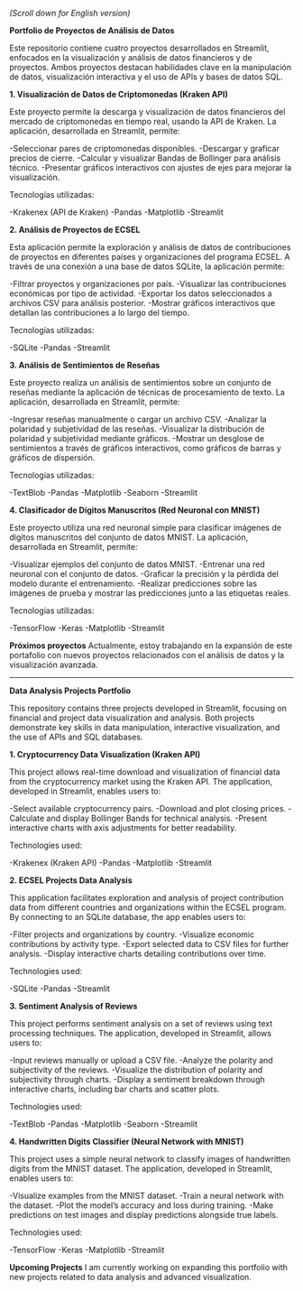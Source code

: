 *(Scroll down for English version)*

**Portfolio de Proyectos de Análisis de Datos**

Este repositorio contiene cuatro proyectos desarrollados en Streamlit, enfocados en la visualización y análisis de datos financieros y de proyectos. Ambos proyectos destacan habilidades clave en la manipulación de datos, visualización interactiva y el uso de APIs y bases de datos SQL.

**1. Visualización de Datos de Criptomonedas (Kraken API)**

Este proyecto permite la descarga y visualización de datos financieros del mercado de criptomonedas en tiempo real, usando la API de Kraken. 
La aplicación, desarrollada en Streamlit, permite:

-Seleccionar pares de criptomonedas disponibles.
-Descargar y graficar precios de cierre.
-Calcular y visualizar Bandas de Bollinger para análisis técnico.
-Presentar gráficos interactivos con ajustes de ejes para mejorar la visualización.

Tecnologías utilizadas:

-Krakenex (API de Kraken)
-Pandas
-Matplotlib
-Streamlit

**2. Análisis de Proyectos de ECSEL**

Esta aplicación permite la exploración y análisis de datos de contribuciones de proyectos en diferentes países y organizaciones del programa ECSEL. A través de una conexión a una base de datos SQLite, la aplicación permite:

-Filtrar proyectos y organizaciones por país.
-Visualizar las contribuciones económicas por tipo de actividad.
-Exportar los datos seleccionados a archivos CSV para análisis posterior.
-Mostrar gráficos interactivos que detallan las contribuciones a lo largo del tiempo.

Tecnologías utilizadas:

-SQLite
-Pandas
-Streamlit

**3. Análisis de Sentimientos de Reseñas**

Este proyecto realiza un análisis de sentimientos sobre un conjunto de reseñas mediante la aplicación de técnicas de procesamiento de texto. La aplicación, desarrollada en Streamlit, permite:

-Ingresar reseñas manualmente o cargar un archivo CSV.
-Analizar la polaridad y subjetividad de las reseñas.
-Visualizar la distribución de polaridad y subjetividad mediante gráficos.
-Mostrar un desglose de sentimientos a través de gráficos interactivos, como gráficos de barras y gráficos de dispersión.

Tecnologías utilizadas:

-TextBlob
-Pandas
-Matplotlib
-Seaborn
-Streamlit

**4. Clasificador de Dígitos Manuscritos (Red Neuronal con MNIST)**

Este proyecto utiliza una red neuronal simple para clasificar imágenes de dígitos manuscritos del conjunto de datos MNIST. La aplicación, desarrollada en Streamlit, permite:

-Visualizar ejemplos del conjunto de datos MNIST.
-Entrenar una red neuronal con el conjunto de datos.
-Graficar la precisión y la pérdida del modelo durante el entrenamiento.
-Realizar predicciones sobre las imágenes de prueba y mostrar las predicciones junto a las etiquetas reales.

Tecnologías utilizadas:

-TensorFlow
-Keras
-Matplotlib
-Streamlit

**Próximos proyectos**
Actualmente, estoy trabajando en la expansión de este portafolio con nuevos proyectos relacionados con el análisis de datos y la visualización avanzada.

---------------------------------------

**Data Analysis Projects Portfolio**

This repository contains three projects developed in Streamlit, focusing on financial and project data visualization and analysis. Both projects demonstrate key skills in data manipulation, interactive visualization, and the use of APIs and SQL databases.

**1. Cryptocurrency Data Visualization (Kraken API)**

This project allows real-time download and visualization of financial data from the cryptocurrency market using the Kraken API. The application, developed in Streamlit, enables users to:

-Select available cryptocurrency pairs.
-Download and plot closing prices.
-Calculate and display Bollinger Bands for technical analysis.
-Present interactive charts with axis adjustments for better readability.

Technologies used:

-Krakenex (Kraken API)
-Pandas
-Matplotlib
-Streamlit

**2. ECSEL Projects Data Analysis**

This application facilitates exploration and analysis of project contribution data from different countries and organizations within the ECSEL program. By connecting to an SQLite database, the app enables users to:

-Filter projects and organizations by country.
-Visualize economic contributions by activity type.
-Export selected data to CSV files for further analysis.
-Display interactive charts detailing contributions over time.

Technologies used:

-SQLite
-Pandas
-Streamlit

**3. Sentiment Analysis of Reviews**

This project performs sentiment analysis on a set of reviews using text processing techniques. The application, developed in Streamlit, allows users to:

-Input reviews manually or upload a CSV file.
-Analyze the polarity and subjectivity of the reviews.
-Visualize the distribution of polarity and subjectivity through charts.
-Display a sentiment breakdown through interactive charts, including bar charts and scatter plots.

Technologies used:

-TextBlob
-Pandas
-Matplotlib
-Seaborn
-Streamlit

**4. Handwritten Digits Classifier (Neural Network with MNIST)**

This project uses a simple neural network to classify images of handwritten digits from the MNIST dataset. The application, developed in Streamlit, enables users to:

-Visualize examples from the MNIST dataset.
-Train a neural network with the dataset.
-Plot the model’s accuracy and loss during training.
-Make predictions on test images and display predictions alongside true labels.

Technologies used:

-TensorFlow
-Keras
-Matplotlib
-Streamlit

**Upcoming Projects**
I am currently working on expanding this portfolio with new projects related to data analysis and advanced visualization.
